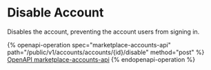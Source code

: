 # Disable Account

Disables the account, preventing the account users from signing in.

{% openapi-operation spec="marketplace-accounts-api" path="/public/v1/accounts/accounts/{id}/disable" method="post" %}
[OpenAPI marketplace-accounts-api](https://api.platform.softwareone.com/public/v1/accounts/openapi.json)
{% endopenapi-operation %}
